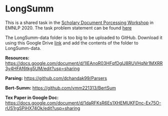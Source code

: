 # LongSumm

This is a shared task in the [Scholary Document Porcessing Workshop](https://ornlcda.github.io/SDProc/cfp.html) in EMNLP 2020. The task problem statement can be found [here](https://github.com/guyfe/LongSumm#training-data)

The LongSumm-data folder is too big to be uploaded to GitHub. Download it using this Google Drive [link](https://drive.google.com/drive/folders/1WXZJ1Umoucpkt4lOqa8GUF1D8lSvR7eG?usp=sharing) and add the contents of the folder to LongSumm-data.

**Resources:**  https://docs.google.com/document/d/1IEAnoR03HFqfDgIJ8RUVHqNr1MXRR3y4HFAf6tkg5UM/edit?usp=sharing 

**Parsing:** https://github.com/dchandak99/Parsers

**Bert-Summ:** https://github.com/vmm221313/BertSum

**Tex Paper in Google Doc:** https://docs.google.com/document/d/1daRFKsR6Es1XHEMUKFDnc-Ex75O-rUS1rgSPiHX74Ok/edit?usp=sharing

